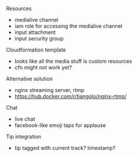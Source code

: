Resources
- medialive channel
- iam role for accessing the medialive channel
- input attachment
- input security group

Cloudformation template
- looks like all the media stuff is custom resources
- cfn might not work yet?

Alternative solution
- nginx streaming server, rtmp
- https://hub.docker.com/r/tiangolo/nginx-rtmp/

Chat
- live chat
- facebook-like emoji taps for applause

Tip integration
- tip tagged with current track? timestamp?